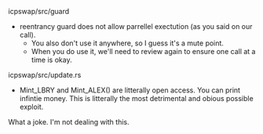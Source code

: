 icpswap/src/guard

- reentrancy guard does not allow parrellel exectution (as you said on our call).
  - You also don't use it anywhere, so I guess it's a mute point.
  - When you do use it, we'll need to review again to ensure one call at a time is okay.

icpswap/src/update.rs

- Mint_LBRY and Mint_ALEX() are litterally open access. You can print infintie money. This is litterally the most detrimental and obious possible exploit.


What a joke. I'm not dealing with this.